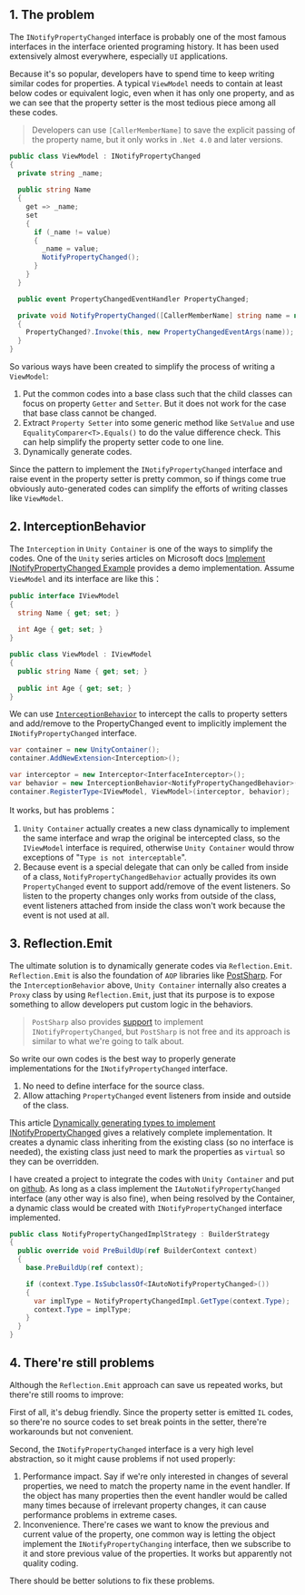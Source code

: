 ## 1. The problem

The `INotifyPropertyChanged` interface is probably one of the most famous interfaces in the interface oriented programing history. It has been used extensively almost everywhere, especially `UI` applications.

Because it's so popular, developers have to spend time to keep writing similar codes for properties. A typical `ViewModel` needs to contain at least below codes or equivalent logic, even when it has only one property, and as we can see that the property setter is the most tedious piece among all these codes.

> Developers can use `[CallerMemberName]` to save the explicit passing of the property name, but it only works in `.Net 4.0` and later versions.

```c#
public class ViewModel : INotifyPropertyChanged
{
  private string _name;
  
  public string Name
  {
    get => _name;
    set
    {
      if (_name != value)
      {
        _name = value;
        NotifyPropertyChanged();
      }
    }
  }

  public event PropertyChangedEventHandler PropertyChanged;

  private void NotifyPropertyChanged([CallerMemberName] string name = null)
  {
    PropertyChanged?.Invoke(this, new PropertyChangedEventArgs(name));
  }
}
```

So various ways have been created to simplify the process of writing a `ViewModel`:

1. Put the common codes into a base class such that the child classes can focus on property `Getter` and `Setter`. But it does not work for the case that base class cannot be changed.
2. Extract `Property Setter` into some generic method like `SetValue` and use `EqualityComparer<T>.Equals()` to do the value difference check. This can help simplify the property setter code to one line.
3. Dynamically generate codes.

Since the pattern to implement the `INotifyPropertyChanged` interface and raise event in the property setter is pretty common, so if things come true obviously auto-generated codes can simplify the efforts of writing classes like `ViewModel`.

## 2. InterceptionBehavior

The `Interception` in `Unity Container` is one of the ways to simplify the codes. One of the `Unity` series articles on Microsoft docs [Implement INotifyPropertyChanged Example](https://docs.microsoft.com/en-us/previous-versions/msp-n-p/ff660851(v=pandp.20)?redirectedfrom=MSDN#implement-inotifypropertychanged-example) provides a demo implementation. Assume `ViewModel` and its interface are like this：

```c#
public interface IViewModel
{
  string Name { get; set; }
  
  int Age { get; set; }
}

public class ViewModel : IViewModel
{
  public string Name { get; set; }
  
  public int Age { get; set; }
}
```

We can use [`InterceptionBehavior`](https://docs.microsoft.com/en-us/previous-versions/msp-n-p/ff660851(v=pandp.20)?redirectedfrom=MSDN#implement-inotifypropertychanged-example) to intercept the calls to property setters and add/remove to the PropertyChanged event to implicitly implement the `INotifyPropertyChanged` interface.

```c#
var container = new UnityContainer();
container.AddNewExtension<Interception>();

var interceptor = new Interceptor<InterfaceInterceptor>();
var behavior = new InterceptionBehavior<NotifyPropertyChangedBehavior>();
container.RegisterType<IViewModel, ViewModel>(interceptor, behavior);
```

It works, but has problems：

1. `Unity Container` actually creates a new class dynamically to implement the same interface and wrap the original be intercepted class, so the `IViewModel` interface is required, otherwise `Unity Container` would throw exceptions of "`Type is not interceptable`".
2. Because event is a special delegate that can only be called from inside of a class, `NotifyPropertyChangedBehavior` actually provides its own `PropertyChanged` event to support add/remove of the event listeners. So listen to the property changes only works from outside of the class, event listeners attached from inside the class won't work because the event is not used at all.

## 3. Reflection.Emit

The ultimate solution is to dynamically generate codes via `Reflection.Emit`. `Reflection.Emit` is also the foundation of `AOP` libraries like [PostSharp](https://www.postsharp.Net/). For the `InterceptionBehavior` above, `Unity Container` internally also creates a `Proxy` class by using `Reflection.Emit`, just that its purpose is to expose something to allow developers put custom logic in the behaviors.

> `PostSharp` also provides [support](https://doc.postsharp.Net/inotifypropertychanged) to implement `INotifyPropertyChanged`, but `PostSharp` is not free and its approach is similar to what we're going to talk about.

So write our own codes is the best way to properly generate implementations for the `INotifyPropertyChanged` interface.

1. No need to define interface for the source class.
2. Allow attaching `PropertyChanged` event listeners from inside and outside of the class.

This article [Dynamically generating types to implement INotifyPropertyChanged](https://grahammurray.wordpress.com/2010/04/13/dynamically-generating-types-to-implement-inotifypropertychanged/) gives a relatively complete implementation. It creates a dynamic class inheriting from the existing class (so no interface is needed), the existing class just need to mark the properties as `virtual` so they can be overridden.

I have created a project to integrate the codes with `Unity Container` and put on [github](https://github.com/eagleboost/NotifyPropertyChangedImpl). As long as a class implement the `IAutoNotifyPropertyChanged` interface (any other way is also fine), when being resolved by the Container, a dynamic class would be created with `INotifyPropertyChanged` interface implemented.

```c#
public class NotifyPropertyChangedImplStrategy : BuilderStrategy
{
  public override void PreBuildUp(ref BuilderContext context)
  {
    base.PreBuildUp(ref context);

    if (context.Type.IsSubclassOf<IAutoNotifyPropertyChanged>())
    {
      var implType = NotifyPropertyChangedImpl.GetType(context.Type);
      context.Type = implType; 
    }
  }
}
```

## 4. There're still problems

Although the `Reflection.Emit` approach can save us repeated works, but there're still rooms to improve:

First of all, it's debug friendly. Since the property setter is emitted `IL` codes, so there're no source codes to set break points in the setter, there're workarounds but not convenient.

Second, the `INotifyPropertyChanged` interface is a very high level abstraction, so it might cause problems if not used properly:

1. Performance impact. Say if we're only interested in changes of several properties, we need to match the property name in the event handler. If the object has many properties then the event handler would be called many times because of irrelevant property changes, it can cause performance problems in extreme cases.
2. Inconvenience. There're cases we want to know the previous and current value of the property, one common way is letting the object implement the `INotifyPropertyChanging` interface, then we subscribe to it and store previous value of the properties. It works but apparently not quality coding.

There should be better solutions to fix these problems.